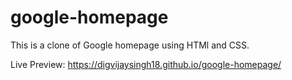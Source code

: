 # google-homepage

This is a clone of Google homepage using HTMl and CSS.

Live Preview: https://digvijaysingh18.github.io/google-homepage/
